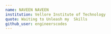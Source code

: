 ```yaml
---
name: NAVEEN NAVEEN
institution: Vellore Institute of Technology
quote: Waiting to Unleash my  Skills 
github_user: engineerscodes
---
```

